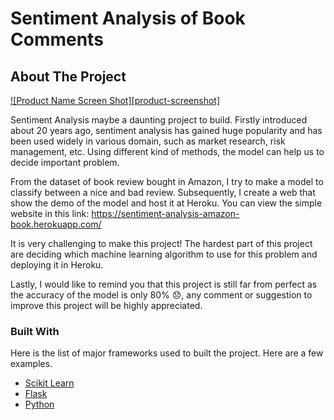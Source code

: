 # Sentiment Analysis of Book Comments
<!-- ABOUT THE PROJECT -->
## About The Project

[![Product Name Screen Shot][product-screenshot]](https://example.com)

Sentiment Analysis maybe a daunting project to build. Firstly introduced about 20 years ago, sentiment analysis has gained huge popularity and has been used widely in various domain, such as market research, risk management, etc. Using different kind of methods, the model can help us to decide important problem.

From the dataset of book review bought in Amazon, I try to make a model to classify between a nice and bad review. Subsequently, I create a web that show the demo of the model and host it at Heroku. You can view the simple website in this link: https://sentiment-analysis-amazon-book.herokuapp.com/

It is very challenging to make this project! The hardest part of this project are deciding which machine learning algorithm to use for this problem and deploying it in Heroku.

Lastly, I would like to remind you that this project is still far from perfect as the accuracy of the model is only 80% 😞, any comment or suggestion to improve this project will be highly appreciated.

### Built With

Here is the list of major frameworks used to built the project. Here are a few examples.
* [Scikit Learn](https://scikit-learn.org/stable/)
* [Flask](https://flask.palletsprojects.com/en/1.1.x/)
* [Python](https://www.python.org/)
